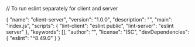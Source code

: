 // To run eslint separately for client and server

{
  "name": "client-server",
  "version": "1.0.0",
  "description": "",
  "main": "index.js",
  "scripts": {
    "lint-client": "eslint public",
    "lint-server": "eslint server"
  },
  "keywords": [],
  "author": "",
  "license": "ISC",
  "devDependencies": {
    "eslint": "^8.49.0"
  }
}
